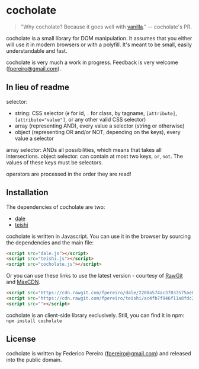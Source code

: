 # cocholate

> "Why cocholate? Because it goes well with [vanilla](http://vanilla-js.com)." -- cocholate's PR.

cocholate is a small library for DOM manipulation. It assumes that you either will use it in modern browsers or with a polyfill. It's meant to be small, easily understandable and fast.

cocholate is very much a work in progress. Feedback is very welcome (fpereiro@gmail.com).

## In lieu of readme

selector:
   - string: CSS selector (`#` for id, `.` for class, by tagname, `[attribute]`, `[attribute="value"]`, or any other valid CSS selector)
   - array (representing AND), every value a selector (string or otherwise)
   - object (representing OR and/or NOT, depending on the keys), every value a selector

array selector: ANDs all possibilities, which means that takes all intersections.
object selector: can contain at most two keys, `or`, `not`. The values of these keys must be selectors.

operators are processed in the order they are read!

## Installation

The dependencies of cocholate are two:

- [dale](https://github.com/fpereiro/dale)
- [teishi](https://github.com/fpereiro/teishi)

cocholate is written in Javascript. You can use it in the browser by sourcing the dependencies and the main file:

```html
<script src="dale.js"></script>
<script src="teishi.js"></script>
<script src="cocholate.js"></script>
```

Or you can use these links to use the latest version - courtesy of [RawGit](https://rawgit.com) and [MaxCDN](https://maxcdn.com).

```html
<script src="https://cdn.rawgit.com/fpereiro/dale/2208a574ac37037575ae0ee4260b1b0c5062eede/dale.js"></script>
<script src="https://cdn.rawgit.com/fpereiro/teishi/ac4fb7f946f11a8fdc24db64bb5ff55b26adeba0/teishi.js"></script>
<script src=""></script>
```

cocholate is an client-side library exclusively. Still, you can find it in npm: `npm install cocholate`

## License

cocholate is written by Federico Pereiro (fpereiro@gmail.com) and released into the public domain.
